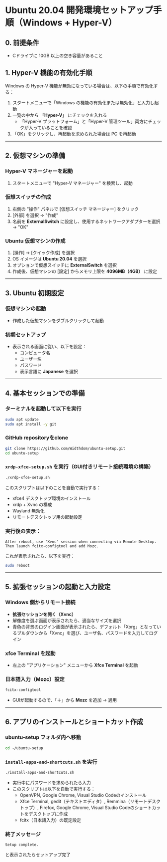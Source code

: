 # Ubuntu 20.04 開発環境セットアップ手順（Windows + Hyper-V）

## 0. 前提条件
- Cドライブに 10GB 以上の空き容量があること

## 1. Hyper-V 機能の有効化手順

Windows の Hyper-V 機能が無効になっている場合は、以下の手順で有効化する：

1. スタートメニューで「Windows の機能の有効化または無効化」と入力し起動
2. 一覧の中から **「Hyper-V」** にチェックを入れる
   - 「Hyper-V プラットフォーム」と「Hyper-V 管理ツール」両方にチェックが入っていることを確認
3. 「OK」をクリックし、再起動を求められた場合は PC を再起動

---

## 2. 仮想マシンの準備

### Hyper-V マネージャーを起動
1. スタートメニューで "Hyper-V マネージャー" を検索し、起動

### 仮想スイッチの作成
1. 右側の "操作" パネルで [仮想スイッチ マネージャー] をクリック
2. [外部] を選択 → "作成"
3. 名前を **ExternalSwitch** に設定し、使用するネットワークアダプターを選択 → "OK"

### Ubuntu 仮想マシンの作成
1. [操作] → [クイック作成] を選択
2. OS イメージは **Ubuntu 20.04** を選択
3. オプションで仮想スイッチに **ExternalSwitch** を選択
4. 作成後、仮想マシンの [設定] からメモリ上限を **4096MB（4GB）** に設定

---

## 3. Ubuntu 初期設定

### 仮想マシンの起動
- 作成した仮想マシンをダブルクリックして起動

### 初期セットアップ
- 表示される画面に従い、以下を設定：
  - コンピュータ名
  - ユーザー名
  - パスワード
  - 表示言語に **Japanese** を選択

---

## 4. 基本セッションでの準備

### ターミナルを起動して以下を実行
```bash
sudo apt update
sudo apt install -y git
```

### GitHub repositoryをclone
```bash
git clone https://github.com/Widthdom/ubuntu-setup.git
cd ubuntu-setup
```

### `xrdp-xfce-setup.sh` を実行（GUI付きリモート接続環境の構築）
```bash
./xrdp-xfce-setup.sh
```

このスクリプトは以下のことを自動で実行する：
- xfce4 デスクトップ環境のインストール
- xrdp + Xvnc の構成
- Wayland 無効化
- リモートデスクトップ用の起動設定

### 実行後の表示：
```
After reboot, use 'Xvnc' session when connecting via Remote Desktop. Then launch fcitx-configtool and add Mozc.
```

これが表示されたら、以下を実行：
```bash
sudo reboot
```

---

## 5. 拡張セッションの起動と入力設定

### Windows 側からリモート接続
- **拡張セッションを開く（Xvnc）**
- 解像度を選ぶ画面が表示されたら、適当なサイズを選択
- 青色の背景のログイン画面が表示されたら、デフォルト「Xorg」となっているプルダウンから「Xvnc」を選び、ユーザ名、パスワードを入力してログイン

### xfce Terminal を起動
- 左上の "アプリケーション" メニューから **Xfce Terminal** を起動

### 日本語入力（Mozc）設定
```bash
fcitx-configtool
```
- GUIが起動するので、「＋」から **Mozc** を追加 → 適用

---

## 6. アプリのインストールとショートカット作成

### ubuntu-setup フォルダ内へ移動
```bash
cd ~/ubuntu-setup
```

### `install-apps-and-shortcuts.sh` を実行
```bash
./install-apps-and-shortcuts.sh
```

- 実行中にパスワードを求められたら入力
- このスクリプトは以下を自動で実行する：
  - OpenVPN, Google Chrome, Visual Studio Codeのインストール
  - Xfce Terminal, gedit（テキストエディタ）, Remmina（リモートデスクトップ）, Firefox, Google Chrome, Visual Studio Codeのショートカットをデスクトップに作成
  - fcitx（日本語入力）の既定設定

### 終了メッセージ
```
Setup complete.
```
と表示されたらセットアップ完了
